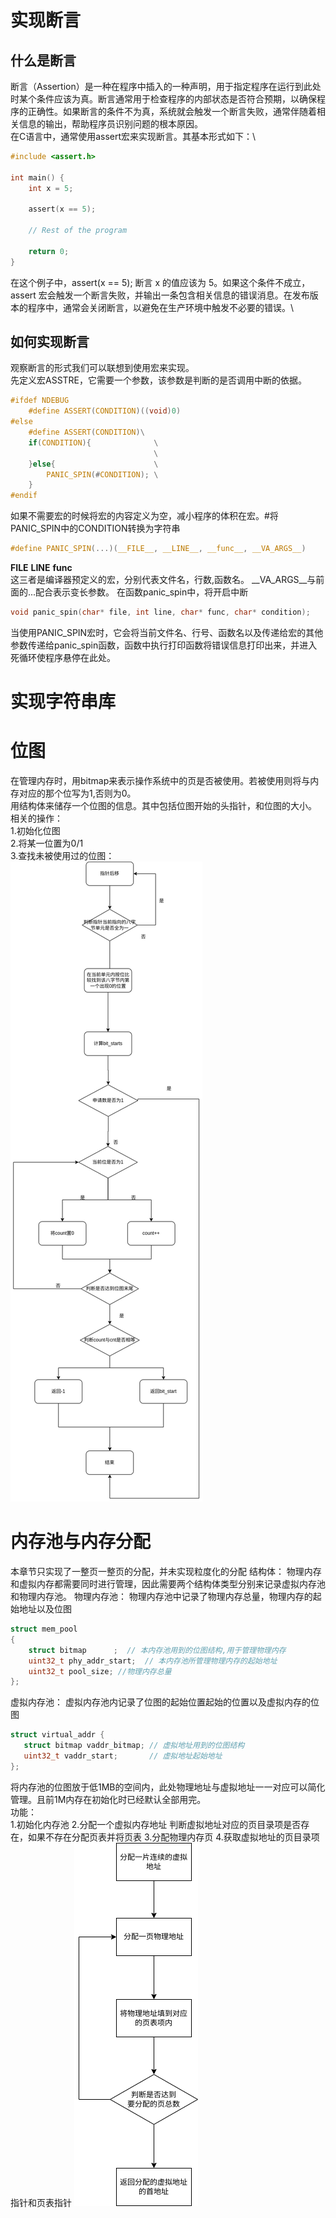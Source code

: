 # 实现断言
## 什么是断言
断言（Assertion）是一种在程序中插入的一种声明，用于指定程序在运行到此处时某个条件应该为真。断言通常用于检查程序的内部状态是否符合预期，以确保程序的正确性。如果断言的条件不为真，系统就会触发一个断言失败，通常伴随着相关信息的输出，帮助程序员识别问题的根本原因。\
在C语言中，通常使用assert宏来实现断言。其基本形式如下：\

```c
#include <assert.h>

int main() {
    int x = 5;
    
    assert(x == 5);

    // Rest of the program

    return 0;
}
```
在这个例子中，assert(x == 5); 断言 x 的值应该为 5。如果这个条件不成立，assert 宏会触发一个断言失败，并输出一条包含相关信息的错误消息。在发布版本的程序中，通常会关闭断言，以避免在生产环境中触发不必要的错误。\
## 如何实现断言
观察断言的形式我们可以联想到使用宏来实现。\
先定义宏ASSTRE，它需要一个参数，该参数是判断的是否调用中断的依据。
```c
#ifdef NDEBUG
    #define ASSERT(CONDITION)((void)0) 
#else
    #define ASSERT(CONDITION)\
    if(CONDITION){              \
                                \
    }else{                      \
        PANIC_SPIN(#CONDITION); \
    }                           
#endif
```
如果不需要宏的时候将宏的内容定义为空，减小程序的体积在宏。#将PANIC_SPIN中的CONDITION转换为字符串
```c
#define PANIC_SPIN(...)(__FILE__, __LINE__, __func__, __VA_ARGS__) 
```
__FILE__ __LINE__ __func__\
这三者是编译器预定义的宏，分别代表文件名，行数,函数名。
__VA_ARGS__与前面的...配合表示变长参数。
在函数panic_spin中，将开启中断
```c
void panic_spin(char* file, int line, char* func, char* condition);
```
当使用PANIC_SPIN宏时，它会将当前文件名、行号、函数名以及传递给宏的其他参数传递给panic_spin函数，函数中执行打印函数将错误信息打印出来，并进入死循环使程序悬停在此处。
# 实现字符串库
# 位图
在管理内存时，用bitmap来表示操作系统中的页是否被使用。若被使用则将与内存对应的那个位写为1,否则为0。\
用结构体来储存一个位图的信息。其中包括位图开始的头指针，和位图的大小。
相关的操作：\
1.初始化位图\
2.将某一位置为0/1\
3.查找未被使用过的位图：\
![图 0](../../images/851ef5ec03e0b8344993f8622e229ca1d74f52ca8e4cf58b070416660de9f000.png)  
# 内存池与内存分配
本章节只实现了一整页一整页的分配，并未实现粒度化的分配
结构体：
物理内存和虚拟内存都需要同时进行管理，因此需要两个结构体类型分别来记录虚拟内存池和物理内存池。
物理内存池：
物理内存池中记录了物理内存总量，物理内存的起始地址以及位图
```c
struct mem_pool
{   
    struct bitmap      ;  // 本内存池用到的位图结构,用于管理物理内存
    uint32_t phy_addr_start;  // 本内存池所管理物理内存的起始地址
    uint32_t pool_size; //物理内存总量
};
```
虚拟内存池：
虚拟内存池内记录了位图的起始位置起始的位置以及虚拟内存的位图
```c
struct virtual_addr {
   struct bitmap vaddr_bitmap; // 虚拟地址用到的位图结构 
   uint32_t vaddr_start;       // 虚拟地址起始地址
};
```
将内存池的位图放于低1MB的空间内，此处物理地址与虚拟地址一一对应可以简化管理。且前1M内存在初始化时已经默认全部用完。\
功能：\
1.初始化内存池
2.分配一个虚拟内存地址
判断虚拟地址对应的页目录项是否存在，如果不存在分配页表并将页表
3.分配物理内存页
4.获取虚拟地址的页目录项指针和页表指针
![图 1](../../images/17953e67eb88cf213ab1b9194cede304d3ca7a0d3c9fe880687bfb9e29ee9a6f.png)  
